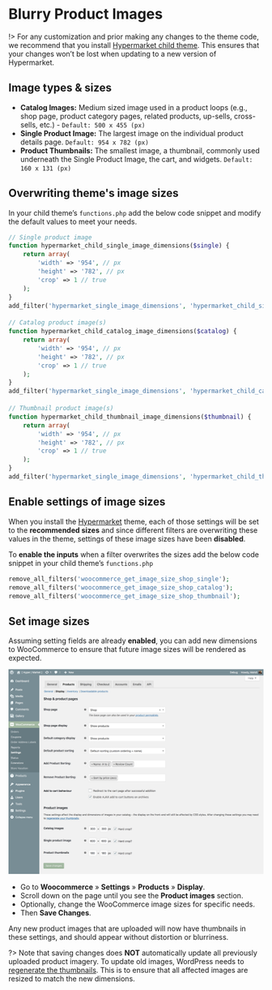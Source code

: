 # Blurry Product Images

!> For any customization and prior making any changes to the theme code, we recommend that you install [Hypermarket child theme](install-hypermarket-wordpress-child-theme). This ensures that your changes won’t be lost when updating to a new version of Hypermarket.

## Image types & sizes

* **Catalog Images:** Medium sized image used in a product loops (e.g., shop page, product category pages, related products, up-sells, cross-sells, etc.) - ```Default: 500 x 455 (px)```
* **Single Product Image:** The largest image on the individual product details page. ```Default: 954 x 782 (px)```
* **Product Thumbnails:** The smallest image, a thumbnail, commonly used underneath the Single Product Image, the cart, and widgets. ```Default: 160 x 131 (px)```

## Overwriting theme's image sizes

In your child theme’s ```functions.php``` add the below code snippet and modify the default values to meet your needs.

```php
// Single product image
function hypermarket_child_single_image_dimensions($single) {
	return array(
		'width' => '954', // px
		'height' => '782', // px
		'crop' => 1 // true
	);
}
add_filter('hypermarket_single_image_dimensions', 'hypermarket_child_single_image_dimensions', 10, 1);

// Catalog product image(s)
function hypermarket_child_catalog_image_dimensions($catalog) {
	return array(
		'width' => '954', // px
		'height' => '782', // px
		'crop' => 1 // true
	);
}
add_filter('hypermarket_single_image_dimensions', 'hypermarket_child_catalog_image_dimensions', 10, 1);

// Thumbnail product image(s)
function hypermarket_child_thumbnail_image_dimensions($thumbnail) {
	return array(
		'width' => '954', // px
		'height' => '782', // px
		'crop' => 1 // true
	);
}
add_filter('hypermarket_single_image_dimensions', 'hypermarket_child_thumbnail_image_dimensions', 10, 1);
```

## Enable settings of image sizes

When you install the [Hypermarket](https://wordpress.org/themes/hypermarket) theme, each of those settings will be set to the **recommended sizes** and since different filters are overwriting these values in the theme, settings of these image sizes have been **disabled**.

To **enable the inputs** when a filter overwrites the sizes add the below code snippet in your child theme’s ```functions.php```

```php
remove_all_filters('woocommerce_get_image_size_shop_single');
remove_all_filters('woocommerce_get_image_size_shop_catalog');
remove_all_filters('woocommerce_get_image_size_shop_thumbnail');
```

## Set image sizes

Assuming setting fields are already **enabled**, you can add new dimensions to WooCommerce to ensure that future image sizes will be rendered as expected.

![Set product image sizes](img/set-product-image-dimensions.png)

* Go to **Woocommerce** » **Settings** » **Products** » **Display**.
* Scroll down on the page until you see the **Product images** section.
* Optionally, change the WooCommerce image sizes for specific needs.
* Then **Save Changes**.

Any new product images that are uploaded will now have thumbnails in these settings, and should appear without distortion or blurriness.

?> Note that saving changes does **NOT** automatically update all previously uploaded product imagery. To update old images, WordPress needs to [regenerate the thumbnails](http://wordpress.org/extend/plugins/regenerate-thumbnails). This is to ensure that all affected images are resized to match the new dimensions.
